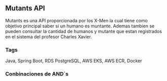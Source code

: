 ## Mutants API
Mutants es una API proporcionada por los X-Men la cual tiene como objetivo principal saber si un humano es muntante. Ademas tambien se pueden consultar la cantidad de humanos y mutante que estan registrados en el sistema del profesor Charles Xavier.

### Tags
Java, Spring Boot, RDS PostgreSQL, AWS EKS, AWS ECR, Docker

### Conbinaciones de AND`s
